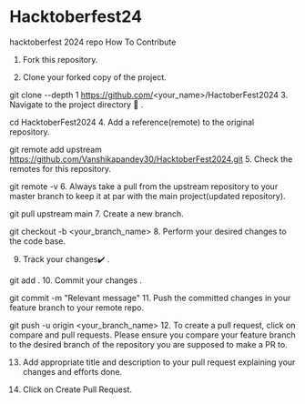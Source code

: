 # Hacktoberfest24
hacktoberfest 2024 repo 
How To Contribute
1. Fork this repository.

2. Clone your forked copy of the project.

git clone --depth 1 https://github.com/<your_name>/HactoberFest2024
3. Navigate to the project directory 📁 .

cd HacktoberFest2024
4. Add a reference(remote) to the original repository.

git remote add upstream https://github.com/Vanshikapandey30/HacktoberFest2024.git
5. Check the remotes for this repository.

git remote -v
6. Always take a pull from the upstream repository to your master branch to keep it at par with the main project(updated repository).

git pull upstream main
7. Create a new branch.

git checkout -b <your_branch_name>
8. Perform your desired changes to the code base.

9. Track your changes:heavy_check_mark: .

git add . 
10. Commit your changes .

git commit -m "Relevant message"
11. Push the committed changes in your feature branch to your remote repo.

git push -u origin <your_branch_name>
12. To create a pull request, click on compare and pull requests. Please ensure you compare your feature branch to the desired branch of the repository you are supposed to make a PR to.

13. Add appropriate title and description to your pull request explaining your changes and efforts done.

14. Click on Create Pull Request.
